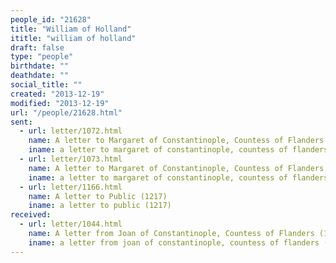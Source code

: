 ```yaml
---
people_id: "21628"
title: "William of Holland"
ititle: "william of holland"
draft: false
type: "people"
birthdate: ""
deathdate: ""
social_title: ""
created: "2013-12-19"
modified: "2013-12-19"
url: "/people/21628.html"
sent:
  - url: letter/1072.html
    name: A letter to Margaret of Constantinople, Countess of Flanders (1250, May 19)
    iname: a letter to margaret of constantinople, countess of flanders (1250, may 19)
  - url: letter/1073.html
    name: A letter to Margaret of Constantinople, Countess of Flanders (1250, May 19)
    iname: a letter to margaret of constantinople, countess of flanders (1250, may 19)
  - url: letter/1166.html
    name: A letter to Public (1217)
    iname: a letter to public (1217)
received:
  - url: letter/1044.html
    name: A letter from Joan of Constantinople, Countess of Flanders (1217)
    iname: a letter from joan of constantinople, countess of flanders (1217)
---
```

